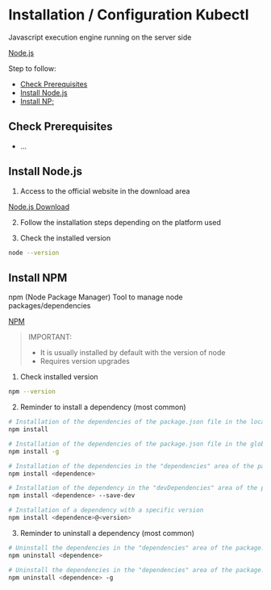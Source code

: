 # Installation / Configuration Kubectl

Javascript execution engine running on the server side

[Node.js](https://nodejs.org)

Step to follow:

- [Check Prerequisites](#check-prerequisites)
- [Install Node.js](#installnode)
- [Install NP;](#installnpm)





## <a name="check-prerequisites">Check Prerequisites</a>

* ...





## <a name="installnode">Install Node.js</a>

1. Access to the official website in the download area

[Node.js Download](https://nodejs.org/en/download/)

2. Follow the installation steps depending on the platform used

3. Check the installed version

```bash
node --version
```







## <a name="installnpm">Install NPM</a>

npm (Node Package Manager) Tool to manage node packages/dependencies

[NPM](https://www.npmjs.com/)


>IMPORTANT: 
>* It is usually installed by default with the version of node
>* Requires version upgrades


1. Check installed version

```bash
npm --version
```

2. Reminder to install a dependency (most common)

```bash
# Installation of the dependencies of the package.json file in the local node_modules directory
npm install 

# Installation of the dependencies of the package.json file in the global node_modules directory
npm install -g 

# Installation of the dependencies in the "dependencies" area of the package.json file
npm install <dependence>

# Installation of the dependency in the "devDependencies" area of the package.json file
npm install <dependence> --save-dev

# Installation of a dependency with a specific version
npm install <dependence>@<version>
```

3. Reminder to uninstall a dependency (most common)

```bash
# Uninstall the dependencies in the "dependencies" area of the package.json file in the local node_modules directory.
npm uninstall <dependence>

# Uninstall the dependencies in the "dependencies" area of the package.json file in the global node_modules directory.
npm uninstall <dependence> -g
```
